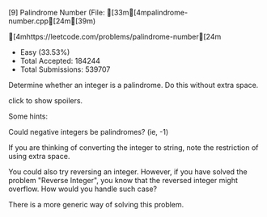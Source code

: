 [9] Palindrome Number	(File: [33m[4mpalindrome-number.cpp[24m[39m)

[4mhttps://leetcode.com/problems/palindrome-number[24m

* Easy (33.53%)
* Total Accepted: 184244
* Total Submissions: 539707

Determine whether an integer is a palindrome. Do this without extra space.

click to show spoilers.

Some hints:

Could negative integers be palindromes? (ie, -1)

If you are thinking of converting the integer to string, note the restriction of using extra space.

You could also try reversing an integer. However, if you have solved the problem "Reverse Integer", you know that the reversed integer might overflow. How would you handle such case?

There is a more generic way of solving this problem.


